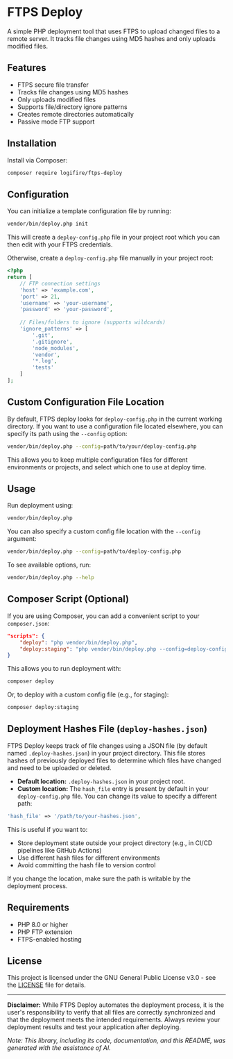 # FTPS Deploy

A simple PHP deployment tool that uses FTPS to upload changed files to a remote server. It tracks file changes using MD5 hashes and only uploads modified files.

## Features

- FTPS secure file transfer
- Tracks file changes using MD5 hashes
- Only uploads modified files
- Supports file/directory ignore patterns
- Creates remote directories automatically
- Passive mode FTP support

## Installation

Install via Composer:

```bash
composer require logifire/ftps-deploy
```

## Configuration

You can initialize a template configuration file by running:

```bash
vendor/bin/deploy.php init
```

This will create a `deploy-config.php` file in your project root which you can then edit with your FTPS credentials.

Otherwise, create a `deploy-config.php` file manually in your project root:

```php
<?php
return [
    // FTP connection settings
    'host' => 'example.com',
    'port' => 21,
    'username' => 'your-username',
    'password' => 'your-password',
    
    // Files/folders to ignore (supports wildcards)
    'ignore_patterns' => [
        '.git',
        '.gitignore',
        'node_modules',
        'vendor',
        '*.log',
        'tests'
    ]
];
```

## Custom Configuration File Location

By default, FTPS deploy looks for `deploy-config.php` in the current working directory. If you want to use a configuration file located elsewhere, you can specify its path using the `--config` option:

```bash
vendor/bin/deploy.php --config=path/to/your/deploy-config.php
```

This allows you to keep multiple configuration files for different environments or projects, and select which one to use at deploy time.

## Usage

Run deployment using:

```bash
vendor/bin/deploy.php
```

You can also specify a custom config file location with the `--config` argument:

```bash
vendor/bin/deploy.php --config=path/to/deploy-config.php
```

To see available options, run:

```bash
vendor/bin/deploy.php --help
```

## Composer Script (Optional)

If you are using Composer, you can add a convenient script to your `composer.json`:

```json
"scripts": {
    "deploy": "php vendor/bin/deploy.php",
    "deploy:staging": "php vendor/bin/deploy.php --config=deploy-config.staging.php"
}
```

This allows you to run deployment with:

```bash
composer deploy
```

Or, to deploy with a custom config file (e.g., for staging):

```bash
composer deploy:staging
```

## Deployment Hashes File (`deploy-hashes.json`)

FTPS Deploy keeps track of file changes using a JSON file (by default named `.deploy-hashes.json`) in your project directory. This file stores hashes of previously deployed files to determine which files have changed and need to be uploaded or deleted.

- **Default location:** `.deploy-hashes.json` in your project root.
- **Custom location:** The `hash_file` entry is present by default in your `deploy-config.php` file. You can change its value to specify a different path:

```php
'hash_file' => '/path/to/your-hashes.json',
```

This is useful if you want to:
- Store deployment state outside your project directory (e.g., in CI/CD pipelines like GitHub Actions)
- Use different hash files for different environments
- Avoid committing the hash file to version control

If you change the location, make sure the path is writable by the deployment process.

## Requirements

- PHP 8.0 or higher
- PHP FTP extension
- FTPS-enabled hosting

## License

This project is licensed under the GNU General Public License v3.0 - see the [LICENSE](LICENSE) file for details.

---
**Disclaimer:** While FTPS Deploy automates the deployment process, it is the user's responsibility to verify that all files are correctly synchronized and that the deployment meets the intended requirements. Always review your deployment results and test your application after deploying.

*Note: This library, including its code, documentation, and this README, was generated with the assistance of AI.*